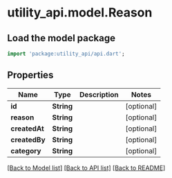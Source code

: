 # utility_api.model.Reason

## Load the model package
```dart
import 'package:utility_api/api.dart';
```

## Properties
Name | Type | Description | Notes
------------ | ------------- | ------------- | -------------
**id** | **String** |  | [optional] 
**reason** | **String** |  | [optional] 
**createdAt** | **String** |  | [optional] 
**createdBy** | **String** |  | [optional] 
**category** | **String** |  | [optional] 

[[Back to Model list]](../README.md#documentation-for-models) [[Back to API list]](../README.md#documentation-for-api-endpoints) [[Back to README]](../README.md)


